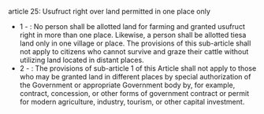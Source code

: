 article 25: Usufruct right over land permitted in one place only

<ul>
			<li>1 - : No person shall be allotted land for farming and granted usufruct right in more than one place.  Likewise, a person shall be allotted tiesa land only in one village or place.  The provisions of this sub-article shall not apply to citizens who cannot survive and graze their cattle without utilizing land located in distant places.<ul>
			</ul></li>			<li>2 - : The provisions of sub-article 1 of this Article shall not apply to those who may be granted  land in different places by special authorization of the Government or appropriate Government body by,  for example, contract, concession, or other forms of government contract or permit for  modern agriculture, industry, tourism, or other capital investment.<ul>
			</ul></li></ul>